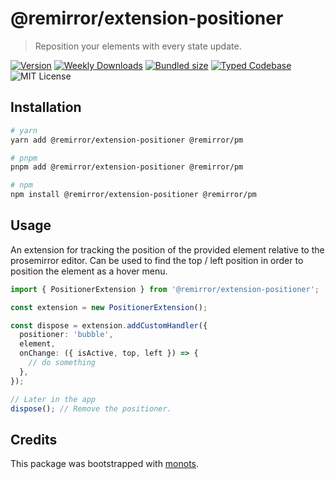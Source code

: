 # @remirror/extension-positioner

> Reposition your elements with every state update.

[![Version][version]][npm] [![Weekly Downloads][downloads-badge]][npm]
[![Bundled size][size-badge]][size] [![Typed Codebase][typescript]](./src/index.ts)
![MIT License][license]

[version]: https://flat.badgen.net/npm/v/@remirror/extension-positioner
[npm]: https://npmjs.com/package/@remirror/extension-positioner
[license]: https://flat.badgen.net/badge/license/MIT/purple
[size]: https://bundlephobia.com/result?p=@remirror/extension-positioner
[size-badge]: https://flat.badgen.net/bundlephobia/minzip/@remirror/extension-positioner
[typescript]: https://flat.badgen.net/badge/icon/TypeScript?icon=typescript&label
[downloads-badge]: https://badgen.net/npm/dw/@remirror/extension-positioner/red?icon=npm

## Installation

```bash
# yarn
yarn add @remirror/extension-positioner @remirror/pm

# pnpm
pnpm add @remirror/extension-positioner @remirror/pm

# npm
npm install @remirror/extension-positioner @remirror/pm
```

## Usage

An extension for tracking the position of the provided element relative to the prosemirror editor.
Can be used to find the top / left position in order to position the element as a hover menu.

```ts
import { PositionerExtension } from '@remirror/extension-positioner';

const extension = new PositionerExtension();

const dispose = extension.addCustomHandler({
  positioner: 'bubble',
  element,
  onChange: ({ isActive, top, left }) => {
    // do something
  },
});

// Later in the app
dispose(); // Remove the positioner.
```

## Credits

This package was bootstrapped with [monots].

[monots]: https://github.com/monots/monots

